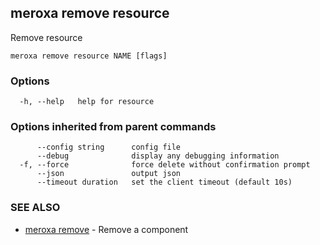 ## meroxa remove resource

Remove resource

```
meroxa remove resource NAME [flags]
```

### Options

```
  -h, --help   help for resource
```

### Options inherited from parent commands

```
      --config string      config file
      --debug              display any debugging information
  -f, --force              force delete without confirmation prompt
      --json               output json
      --timeout duration   set the client timeout (default 10s)
```

### SEE ALSO

* [meroxa remove](meroxa_remove.md)	 - Remove a component

